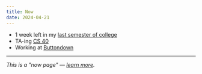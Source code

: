 ```yaml
---
title: Now
date: 2024-04-21
---
```


- 1 week left in my [last semester of college](https://tufts.benborgers.com)
- TA-ing [CS 40](https://www.cs.tufts.edu/cs/40)
- Working at [Buttondown](https://buttondown.com)

---

_This is a "now page" — [learn more](https://nownownow.com/about)._
